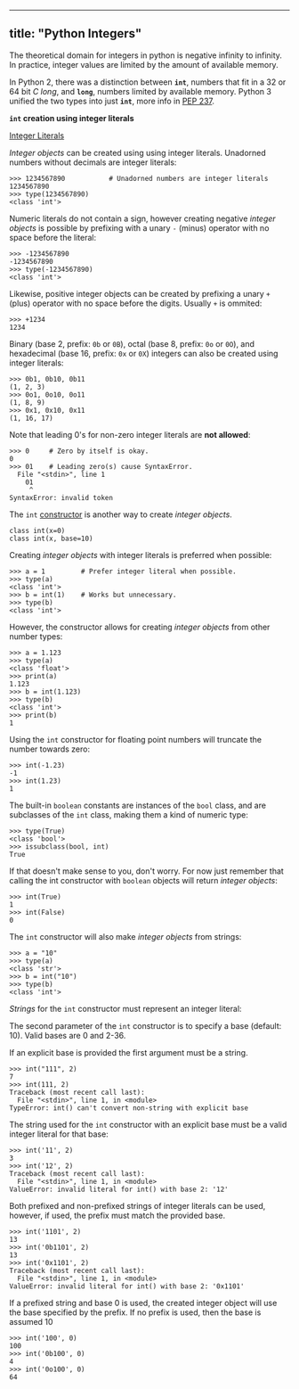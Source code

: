 
---
title: "Python Integers"
---

The theoretical domain for integers in python is negative infinity to infinity. In practice, integer values are limited by the amount of available memory.

In Python 2, there was a distinction between **`int`**, numbers that fit in a 32 or 64 bit _C long_, and **`long`**, numbers limited by available memory. Python 3 unified the two types into just **`int`**, more info in [PEP 237](https://www.python.org/dev/peps/pep-0237/).

**`int` creation using integer literals**

[Integer Literals](https://docs.python.org/3/reference/lexical_analysis.html#integer-literals)

_Integer objects_ can be created using using integer literals. Unadorned numbers without decimals are integer literals:

    >>> 1234567890           # Unadorned numbers are integer literals
    1234567890
    >>> type(1234567890)
    <class 'int'>

Numeric literals do not contain a sign, however creating negative _integer objects_ is possible by prefixing with a unary `-` (minus) operator with no space before the literal:

    >>> -1234567890
    -1234567890
    >>> type(-1234567890)
    <class 'int'>

Likewise, positive integer objects can be created by prefixing a unary `+` (plus) operator with no space before the digits. Usually `+` is ommited:

    >>> +1234
    1234

Binary (base 2, prefix: `0b` or `0B`), octal (base 8, prefix: `0o` or `0O`), and hexadecimal (base 16, prefix: `0x` or `0X`) integers can also be created using integer literals:

    >>> 0b1, 0b10, 0b11
    (1, 2, 3)
    >>> 0o1, 0o10, 0o11
    (1, 8, 9)
    >>> 0x1, 0x10, 0x11
    (1, 16, 17)

Note that leading 0's for non-zero integer literals are **not allowed**:

    >>> 0     # Zero by itself is okay.
    0
    >>> 01    # Leading zero(s) cause SyntaxError.
      File "<stdin>", line 1
        01
         ^
    SyntaxError: invalid token

The `int` [constructor](https://docs.python.org/3/library/functions.html#int) is another way to create _integer objects_.

    class int(x=0)
    class int(x, base=10)

Creating _integer objects_ with integer literals is preferred when possible:

    >>> a = 1         # Prefer integer literal when possible.
    >>> type(a)
    <class 'int'>
    >>> b = int(1)    # Works but unnecessary.
    >>> type(b)
    <class 'int'>

However, the constructor allows for creating _integer objects_ from other number types:

    >>> a = 1.123
    >>> type(a)
    <class 'float'>
    >>> print(a)
    1.123
    >>> b = int(1.123)
    >>> type(b)
    <class 'int'>
    >>> print(b)
    1

Using the `int` constructor for floating point numbers will truncate the number towards zero:

    >>> int(-1.23)
    -1
    >>> int(1.23)
    1

The built-in `boolean` constants are instances of the `bool` class, and are subclasses of the `int` class, making them a kind of numeric type:

    >>> type(True)
    <class 'bool'>
    >>> issubclass(bool, int)
    True

If that doesn't make sense to you, don't worry. For now just remember that calling the int constructor with `boolean` objects will return _integer objects_:

    >>> int(True)
    1
    >>> int(False)
    0

The `int` constructor will also make _integer objects_ from strings:

    >>> a = "10"
    >>> type(a)
    <class 'str'>
    >>> b = int("10")
    >>> type(b)
    <class 'int'>

_Strings_ for the `int` constructor must represent an integer literal:

The second parameter of the `int` constructor is to specify a base (default: 10). Valid bases are 0 and 2-36.

If an explicit base is provided the first argument must be a string.

    >>> int("111", 2)
    7
    >>> int(111, 2)
    Traceback (most recent call last):
      File "<stdin>", line 1, in <module>
    TypeError: int() can't convert non-string with explicit base

The string used for the `int` constructor with an explicit base must be a valid integer literal for that base:

    >>> int('11', 2)
    3
    >>> int('12', 2)
    Traceback (most recent call last):
      File "<stdin>", line 1, in <module>
    ValueError: invalid literal for int() with base 2: '12'

Both prefixed and non-prefixed strings of integer literals can be used, however, if used, the prefix must match the provided base.

    >>> int('1101', 2)
    13
    >>> int('0b1101', 2)
    13
    >>> int('0x1101', 2)
    Traceback (most recent call last):
      File "<stdin>", line 1, in <module>
    ValueError: invalid literal for int() with base 2: '0x1101'

If a prefixed string and base 0 is used, the created integer object will use the base specified by the prefix. If no prefix is used, then the base is assumed 10

    >>> int('100', 0)
    100
    >>> int('0b100', 0)
    4
    >>> int('0o100', 0)
    64
